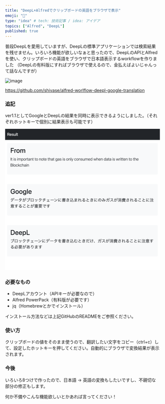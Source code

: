 ```yaml
---
title: "DeepL+Alfredでクリップボードの英語をブラウザで表示"
emoji: "👋"
type: "idea" # tech: 技術記事 / idea: アイデア
topics: ["Alfred", "DeepL"]
published: true
---
```


普段DeepLを愛用していますが、DeepLの標準アプリケーションでは検索結果を残せません。いろいろ機能が欲しいなぁと思ったので、DeepLのAPIとAlfredを使い、クリップボードの英語をブラウザで日本語表示するworkflowを作りました
（DeepLの有料版にすればブラウザで使えるので、金払えばよいじゃんって話なんですが）

![image](/images/003/result.gif)

https://github.com/shivase/alfred-worlflow-deepl-google-translation

### 追記

ver1.1としてGoogleとDeepLの結果を同時に表示できるようにしました。（それぞれホットキーで個別に結果表示も可能です）

![deeplandgoogle](/images/003/deeplandgoogle.png)

### 必要なもの

- DeepLアカウント（APIキーが必要なので）
- Alfred PowerPack（有料版が必要です）
- jq（Homebrewとかでインストール）

インストール方法などは上記GitHubのREADMEをご参照ください。

### 使い方

クリップボードの値をそのまま使うので、翻訳したい文字をコピー（ctrl+c）して、設定したホットキーを押してください。自動的にブラウザで変換結果が表示されます。

### 今後

いろいろ8つけで作ったので、日本語 → 英語の変換もしたいですし、不親切な部分の修正もします。

何か不備やこんな機能欲しいとかあれば言ってください！
